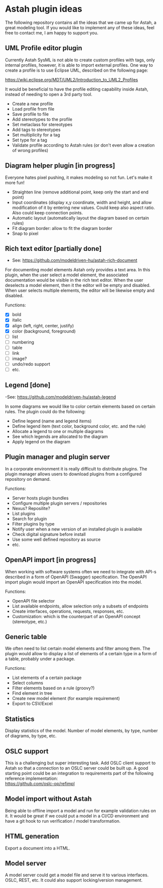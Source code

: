 # Astah plugin ideas

The following repository contains all the ideas that we came up for Astah, a great modeling tool. If you would
like to implement any of these ideas, feel free to contact me, I am happy to support you.

## UML Profile editor plugin

Currently Astah SysML is not able to create custom profiles with tags, only internal profiles, however, it is able to import external profiles.
One way to create a profile is to use Eclipse UML, described on the following page: 

https://wiki.eclipse.org/MDT/UML2/Introduction_to_UML2_Profiles

It would be beneficial to have the profile editing capability inside Astah, instead of needing to open a 3rd party tool.

- Create a new profile
- Load profile from file
- Save profile to file
- Add stereotypes to the profile
- Set metaclass for stereotypes
- Add tags to stereotypes
- Set multiplicity for a tag
- Set type for a tag
- Validate profile according to Astah rules (or don't even allow a creation of wrong profiles)


## Diagram helper plugin [in progress]

Everyone hates pixel pushing, it makes modeling so not fun. Let's make it more fun!

- Straighten line (remove additional point, keep only the start and end point)
- Input coordinates (display x,y coordinate, width and height, and allow modification of it by entering new values. Could keep also aspect ratio. Also could keep connection points.
- Automatic layout (automatically layout the diagram based on certain rules)
- Fit diagram border: allow to fit the diagram border
- Snap to pixel
  
## Rich text editor [partially done]

- See: https://github.com/modeldriven-hu/astah-rich-document

For documenting model elements Astah only provides a text area. In this plugin, when the user select a model element, the
associated documentation would be visible in the rich text editor. When the user deselects a model element, then it the 
editor will be empty and disabled. When user selects multiple elements, the editor will be likewise empty and disabled.

Functions:
- [x] bold
- [x] italic
- [x] align (left, right, center, justify)
- [x] color (background, foreground)
- [ ] list
- [ ] numbering
- [ ] table
- [ ] link
- [ ] image?
- [ ] undo/redo support
- [ ] etc.

## Legend [done]

-See: https://github.com/modeldriven-hu/astah-legend

In some diagrams we would like to color certain elements based on certain rules. The plugin could do the following:

- Define legend (name and legend items)
- Define legend item (text color, background color, etc. and the rule)
- Allocate a legend to one or multiple diagrams
- See which legends are allocated to the diagram
- Apply legend on the diagram

## Plugin manager and plugin server

In a corporate environment it is really difficult to distribute plugins. The plugin manager allows users to download plugins
from a configured repository on demand.

Functions:
- Server hosts plugin bundles
- Configure multiple plugin servers / repositories
- Nexus? Reposilite? 
- List plugins
- Search for plugin
- Filter plugins by type
- Notify user when a new version of an installed plugin is available
- Check digital signature before install
- Use some well defined repository as source
- etc.

## OpenAPI import [in progress]

When working with software systems often we need to integrate with API-s described in a form of OpenAPI (Swagger) specification. The 
OpenAPI import plugin would import an OpenAPI specification into the model.

Functions:
- OpenAPI file selector
- List available endpoints, allow selection only a subsets of endpoints
- Create interfaces, operations, requests, responses, etc.
- Customization: which is the counterpart of an OpenAPI concept (stereotype, etc.)


## Generic table

We often need to list certain model elements and filter among them. The plugin would allow to display a list of elements of a certain 
type in a form of a table, probably under a package. 

Functions:
- List elements of a certain package
- Select columns
- Filter elements based on a rule (groovy?)
- Find element in tree
- Create new model element (for example requirement)
- Export to CSV/Excel

## Statistics

Display statistics of the model. Number of model elements, by type, number of diagrams, by type, etc.

## OSLC support

This is a challenging but super interesting task. Add OSLC client support to Astah so that a connection to an OSLC server could
be built up. A good starting point could be an integration to requirements part of the following reference implementation:  
https://github.com/oslc-op/refimpl

## Model import without Astah

Being able to offline import a model and run for example validation rules on it. It would be great if we could put a model in a
CI/CD environment and have a git hook to run verification / model transformation.

## HTML generation

Export a document into a HTML.

## Model server

A model server could get a model file and serve it to various interfaces. OSLC, REST, etc. It could also support locking/version
management.

